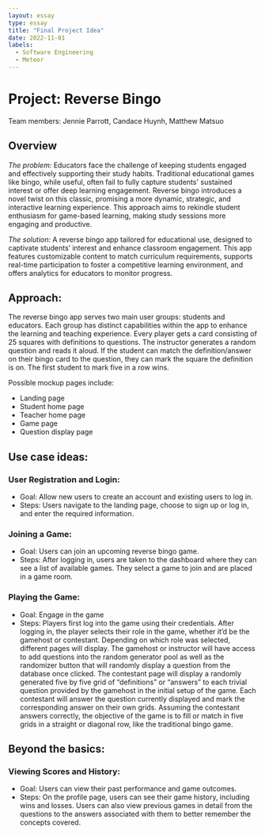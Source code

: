 ```yaml
---
layout: essay
type: essay
title: "Final Project Idea"
date: 2022-11-01
labels:
  - Software Engineering
  - Meteor
---
```

# Project: Reverse Bingo
Team members: Jennie Parrott, Candace Huynh, Matthew Matsuo

## Overview
*The problem:* Educators face the challenge of keeping students engaged and effectively supporting their study habits. Traditional educational games like bingo, while useful, often fail to fully capture students' sustained interest or offer deep learning engagement. Reverse bingo introduces a novel twist on this classic, promising a more dynamic, strategic, and interactive learning experience. This approach aims to rekindle student enthusiasm for game-based learning, making study sessions more engaging and productive.

*The solution:* A reverse bingo app tailored for educational use, designed to captivate students’ interest and enhance classroom engagement. This app features customizable content to match curriculum requirements, supports real-time participation to foster a competitive learning environment, and offers analytics for educators to monitor progress. 

## Approach:
The reverse bingo app serves two main user groups: students and educators. Each group has distinct capabilities within the app to enhance the learning and teaching experience. Every player gets a card consisting of 25 squares with definitions to questions. The instructor generates a random question and reads it aloud. If the student can match the definition/answer on their bingo card to the question, they can mark the square the definition is on. The first student to mark five in a row wins.

Possible mockup pages include:
- Landing page
- Student home page
- Teacher home page
- Game page
- Question display page

## Use case ideas:
### User Registration and Login:
- Goal: Allow new users to create an account and existing users to log in.
- Steps: Users navigate to the landing page, choose to sign up or log in, and enter the required information.
  
### Joining a Game:
- Goal: Users can join an upcoming reverse bingo game.
- Steps: After logging in, users are taken to the dashboard where they can see a list of available games. They select a game to join and are placed in a game room.
  
### Playing the Game:
- Goal: Engage in the game 
- Steps: Players first log into the game using their credentials. After logging in, the player selects their role in the game, whether it’d be the gamehost or contestant. Depending on which role was selected, different pages will display. The gamehost or instructor will have access to add questions into the random generator pool as well as the randomizer button that will randomly display a question from the database once clicked. 
The contestant page will display a randomly generated five by five grid of “definitions” or “answers” to each trivial question provided by the gamehost in the initial setup of the game. Each contestant will answer the question currently displayed and mark the corresponding answer on their own grids. Assuming the contestant answers correctly, the objective of the game is to fill or match in five grids in a straight or diagonal row, like the traditional bingo game. 

## Beyond the basics:
### Viewing Scores and History:
- Goal: Users can view their past performance and game outcomes.
- Steps: On the profile page, users can see their game history, including wins and losses. Users can also view previous games in detail from the questions to the answers associated with them to better remember the concepts covered. 
